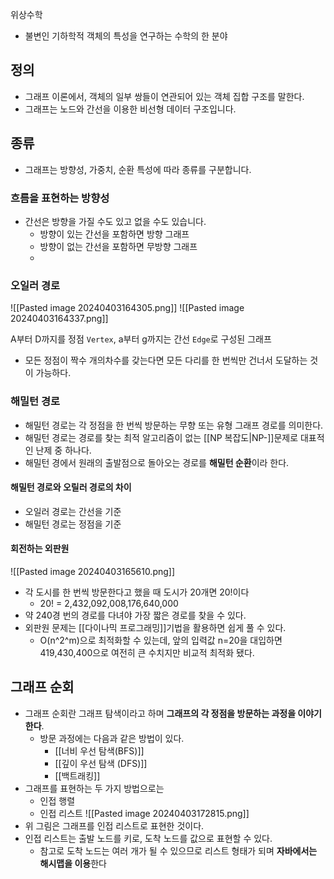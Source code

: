 


위상수학
- 불변인 기하학적 객체의 특성을 연구하는 수학의 한 분야


## 정의
- 그래프 이론에서, 객체의 일부 쌍들이 연관되어 있는 객체 집합 구조를 말한다. 
- 그래프는 노드와 간선을 이용한 비선형 데이터 구조입니다. 

## 종류
- 그래프는 방향성, 가중치, 순환 특성에 따라 종류를 구분합니다. 
### 흐름을 표현하는 방향성
- 간선은 방향을 가질 수도 있고 없을 수도 있습니다. 
	- 방향이 있는 간선을 포함하면 방향 그래프
	- 방향이 없는 간선을 포함하면 무방향 그래프
	- 

### 오일러 경로
![[Pasted image 20240403164305.png]]
![[Pasted image 20240403164337.png]]

A부터 D까지를 정점 `Vertex`, a부터 g까지는 간선 `Edge`로 구성된 그래프
- 모든 정점이 짝수 개의차수를 갖는다면 모든 다리를 한 번씩만 건너서 도달하는 것이 가능하다.


### 해밀턴 경로
- 해밀턴 경로는 각 정점을 한 번씩 방문하는 무향 또는 유형 그래프 경로를 의미한다. 
- 해밀턴 경로는 경로를 찾는 최적 알고리즘이 없는 [[NP 복잡도|NP-]]문제로 대표적인 난제 중 하나다. 
- 해밀턴 경에서 원래의 출발점으로 돌아오는 경로를 **해밀턴 순환**이라 한다.

#### 해밀턴 경로와 오릴러 경로의 차이
- 오일러 경로는 간선을 기준
- 해밀턴 경로는 정점을 기준


#### 회전하는 외판원
![[Pasted image 20240403165610.png]]
- 각 도시를 한 번씩 방문한다고 했을 때 도시가 20개면 20!이다
	- 20! = 2,432,092,008,176,640,000
- 약 240경 번의 경로를 다녀야 가장 짧은 경로를 찾을 수 있다. 
- 외판원 문제는 [[다이나믹 프로그래밍]]기법을 활용하면 쉽게 풀 수 있다. 
	- O(n^2^m)으로 최적화할 수 있는데, 앞의 입력값 n=20을 대입하면 419,430,400으로 여전히 큰 수치지만 비교적 최적화 됐다. 

## 그래프 순회
- 그래프 순회란 그래프 탐색이라고 하며 **그래프의 각 정점을 방문하는 과정을 이야기한다**.
	- 방문 과정에는 다음과 같은 방법이 있다.
		- [[너비 우선 탐색(BFS)]]
		- [[깊이 우선 탐색 (DFS)]]
		- [[백트래킹]]
- 그래프를 표현하는 두 가지 방법으로는
	- 인접 행렬
	- 인접 리스트
![[Pasted image 20240403172815.png]]
- 위 그림은 그래프를 인접 리스트로 표현한 것이다. 
- 인접 리스트는 출발 노드를 키로, 도착 노드를 값으로 표현할 수 있다. 
	- 참고로 도착 노드는 여러 개가 될 수 있으므로 리스트 형태가 되며 **자바에서는 해시맵을 이용**한다
